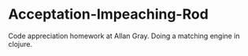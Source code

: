Acceptation-Impeaching-Rod
==========================

Code appreciation homework at Allan Gray. Doing a matching engine in clojure.